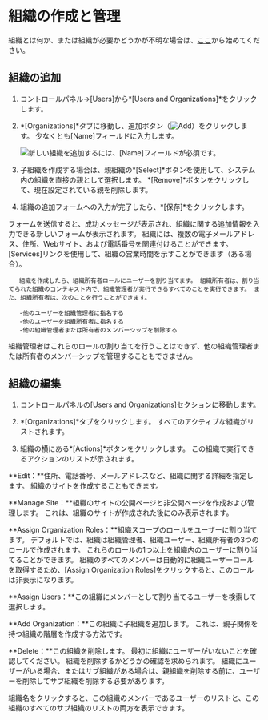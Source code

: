 # 組織の作成と管理

組織とは何か、または組織が必要かどうかが不明な場合は、[ここ](./understanding-organizations.md)から始めてください。

## 組織の追加

1.  コントロールパネル→[Users]から*[Users and Organizations]*をクリックします。

2.  *[Organizations]*タブに移動し、追加ボタン（![Add](../../images/icon-add.png)）をクリックします。 少なくとも[Name]フィールドに入力します。

    ![新しい組織を追加するには、[Name]フィールドが必須です。](./creating-and-managing-organizations/images/01.png)

3.  子組織を作成する場合は、親組織の*[Select]*ボタンを使用して、システム内の組織を直接の親として選択します。 *[Remove]*ボタンをクリックして、現在設定されている親を削除します。

4.  組織の追加フォームへの入力が完了したら、*[保存]*をクリックします。

フォームを送信すると、成功メッセージが表示され、組織に関する追加情報を入力できる新しいフォームが表示されます。 組織には、複数の電子メールアドレス、住所、Webサイト、および電話番号を関連付けることができます。 [Services]リンクを使用して、組織の営業時間を示すことができます（ある場合）。

``` tip::
   組織を作成したら、組織所有者ロールにユーザーを割り当てます。 組織所有者は、割り当てられた組織のコンテキスト内で、組織管理者が実行できるすべてのことを実行できます。 また、組織所有者は、次のことを行うことができます。

   -他のユーザーを組織管理者に指名する
   -他のユーザーを組織所有者に指名する
   -他の組織管理者または所有者のメンバーシップを削除する
```

組織管理者はこれらのロールの割り当てを行うことはできず、他の組織管理者または所有者のメンバーシップを管理することもできません。

## 組織の編集

1.  コントロールパネルの[Users and Organizations]セクションに移動します。

2.  *[Organizations]*タブをクリックします。 すべてのアクティブな組織がリストされます。

3.  組織の横にある*[Actions]*ボタンをクリックします。 この組織で実行できるアクションのリストが示されます。

**Edit：**住所、電話番号、メールアドレスなど、組織に関する詳細を指定します。 組織のサイトを作成することもできます。

**Manage Site：**組織のサイトの公開ページと非公開ページを作成および管理します。 これは、組織のサイトが作成された後にのみ表示されます。

**Assign Organization Roles：**組織スコープのロールをユーザーに割り当てます。 デフォルトでは、組織は組織管理者、組織ユーザー、組織所有者の3つのロールで作成されます。 これらのロールの1つ以上を組織内のユーザーに割り当てることができます。 組織のすべてのメンバーは自動的に組織ユーザーロールを取得するため、[Assign Organization Roles]をクリックすると、このロールは非表示になります。

**Assign Users：**この組織にメンバーとして割り当てるユーザーを検索して選択します。

**Add Organization：**この組織に子組織を追加します。 これは、親子関係を持つ組織の階層を作成する方法です。

**Delete：**この組織を削除します。 最初に組織にユーザーがいないことを確認してください。 組織を削除するかどうかの確認を求められます。 組織にユーザーがいる場合、またはサブ組織がある場合は、親組織を削除する前に、ユーザーを削除してサブ組織を削除する必要があります。

組織名をクリックすると、この組織のメンバーであるユーザーのリストと、この組織のすべてのサブ組織のリストの両方を表示できます。
